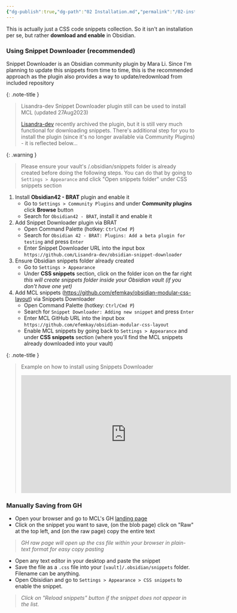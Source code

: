 ```yaml
---
{"dg-publish":true,"dg-path":"02 Installation.md","permalink":"/02-installation/","title":"Installation","pinned":true,"noteIcon":"","updated":"2023-10-28T07:32:27.390+08:00"}
---
```




This is actually just a CSS code snippets collection. So it isn't an installation per se, but rather **download and enable** in Obsidian.

### Using Snippet Downloader (recommended)
Snippet Downloader is an Obsidian community plugin by Mara Li. Since I'm planning to update this snippets from time to time, this is the recommended approach as the plugin also provides a way to update/redownload from included repository

{: .note-title }
> Lisandra-dev Snippet Downloader plugin still can be used to install MCL (updated 27Aug2023)
>
> [Lisandra-dev](https://github.com/Lisandra-dev/obsidian-snippet-downloader) recently archived the plugin, but it is still very much functional for downloading snippets. There's additional step for you to install the plugin (since it's no longer available via Community Plugins) - it is reflected below...

{: .warning }
> Please ensure your vault's /.obsidian/snippets folder is already created before doing the following steps. You can do that by going to `Settings > Appearance` and click "Open snippets folder" under CSS snippets section

1. Install **Obsidian42 - BRAT** plugin and enable it
	- Go to `Settings > Community Plugins` and under **Community plugins** click **Browse** button
	- Search for `Obsidian42 - BRAT`, install it and enable it
2. Add Snippet Downloader plugin via BRAT
	- Open Command Palette (hotkey: `Ctrl/Cmd P`)
	- Search for `Obsidian 42 - BRAT: Plugins: Add a beta plugin for testing` and press `Enter`
	- Enter Snippet Downloader URL into the input box
	   `https://github.com/Lisandra-dev/obsidian-snippet-downloader`
3. Ensure Obsidian snippets folder already created
	- Go to `Settings > Appearance`
	- Under **CSS snippets** section, click on the folder icon on the far right
	   *this will create snippets folder inside your Obsidian vault (if you don't have one yet)*
4. Add MCL snippets (https://github.com/efemkay/obsidian-modular-css-layout) via Snippets Downloader
	- Open Command Palette (hotkey: `Ctrl/Cmd P`)
	- Search for `Snippet Downloader: Adding new snippet` and press `Enter`
	- Enter MCL GitHub URL into the input box
	   `https://github.com/efemkay/obsidian-modular-css-layout`
	- Enable MCL snippets by going back to `Settings > Appearance` and under **CSS snippets** section (where you'll find the MCL snippets already downloaded into your vault)


{: .note-title }
> Example on how to install using Snippets Downloader
>
> <iframe width="560" height="315" src="https://www.youtube.com/embed/F9z5spGosDI?si=PL4EwJ9wdMyYHCUh" title="YouTube video player" frameborder="0" allow="accelerometer; autoplay; clipboard-write; encrypted-media; gyroscope; picture-in-picture; web-share" allowfullscreen></iframe>

### Manually Saving from GH

- Open your browser and go to MCL's GH [landing page](https://github.com/efemkay/obsidian-modular-css-layout)
- Click on the snippet you want to save, (on the blob page) click on "Raw" at the top left, and (on the raw page) copy the entire text
> *GH raw page will open up the css file within your browser in plain-text format for easy copy pasting*
- Open any text editor in your desktop and paste the snippet
- Save the file as a `.css` file into your `[vault]/.obsidian/snippets` folder. Filename can be anything.
- Open Obisidian and go to `Settings > Appearance > CSS snippets` to enable the snippet.
> *Click on "Reload snippets" button if the snippet does not appear in the list.*
